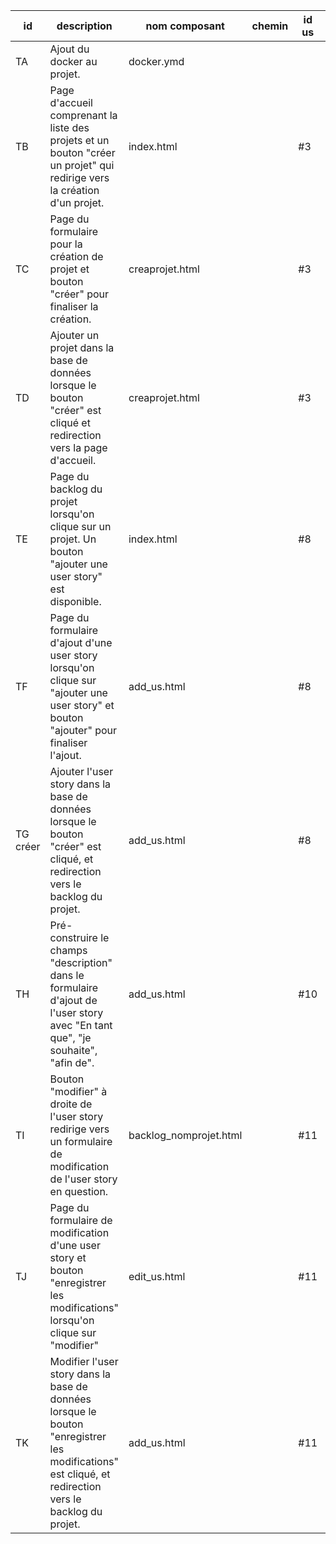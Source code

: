 | id | description | nom composant | chemin | id us | dépendances |
|----|------------|---------------|--------|-------|-------------|
| TA | Ajout du docker au projet. | docker.ymd  |     |     |     |
| TB | Page d'accueil comprenant la liste des projets et un bouton "créer un projet" qui redirige vers la création d'un projet. | index.html |   | #3 |      |
| TC | Page du formulaire pour la création de projet et bouton "créer" pour finaliser la création. | creaprojet.html |   | #3 |  |
| TD | Ajouter un projet dans la base de données lorsque le bouton "créer" est cliqué et redirection vers la page d'accueil. | creaprojet.html |   | #3  |  |
| TE | Page du backlog du projet lorsqu'on clique sur un projet. Un bouton "ajouter une user story" est disponible. | index.html |        | #8 |             |
| TF | Page du formulaire d'ajout d'une user story lorsqu'on clique sur "ajouter une user story" et bouton "ajouter" pour finaliser l'ajout. | add_us.html |        | #8 |             |
| TG créer| Ajouter l'user story dans la base de données lorsque le bouton "créer" est cliqué, et redirection vers le backlog du projet.  | add_us.html |        | #8 |    |
| TH | Pré-construire le champs "description" dans le formulaire d'ajout de l'user story avec "En tant que", "je souhaite", "afin de". | add_us.html |        | #10 |   |
| TI | Bouton "modifier" à droite de l'user story redirige vers un formulaire de modification de l'user story en question. | backlog_nomprojet.html | |  #11  |  |
| TJ | Page du formulaire de modification d'une user story et bouton "enregistrer les modifications" lorsqu'on clique sur "modifier" | edit_us.html |    | #11 |  |
| TK | Modifier l'user story dans la base de données lorsque le bouton "enregistrer les modifications" est cliqué, et redirection vers le backlog du projet.  | add_us.html |        | #11 |    ||

<!--
us : #3 (création projet), #8(ajout us),#10(us pré faite),#11(modif us) -->
